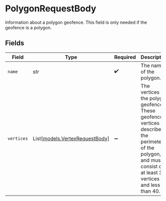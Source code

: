 # PolygonRequestBody

Information about a polygon geofence. This field is only needed if the geofence is a polygon.


## Fields

| Field                                                                                                                                                          | Type                                                                                                                                                           | Required                                                                                                                                                       | Description                                                                                                                                                    | Example                                                                                                                                                        |
| -------------------------------------------------------------------------------------------------------------------------------------------------------------- | -------------------------------------------------------------------------------------------------------------------------------------------------------------- | -------------------------------------------------------------------------------------------------------------------------------------------------------------- | -------------------------------------------------------------------------------------------------------------------------------------------------------------- | -------------------------------------------------------------------------------------------------------------------------------------------------------------- |
| `name`                                                                                                                                                         | *str*                                                                                                                                                          | :heavy_check_mark:                                                                                                                                             | The name of the polygon.                                                                                                                                       | My Geofence Polygon                                                                                                                                            |
| `vertices`                                                                                                                                                     | List[[models.VertexRequestBody](../models/vertexrequestbody.md)]                                                                                               | :heavy_minus_sign:                                                                                                                                             | The vertices of the polygon geofence. These geofence vertices describe the perimeter of the polygon, and must consist of at least 3 vertices and less than 40. |                                                                                                                                                                |